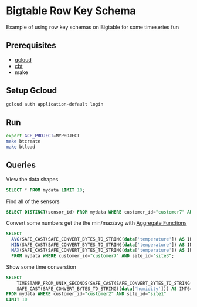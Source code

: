 # Bigtable Row Key Schema

Example of using row key schemas on Bigtable for some timeseries fun

## Prerequisites

- [gcloud](https://cloud.google.com/sdk/docs/install)
- [cbt](https://cloud.google.com/bigtable/docs/cbt-overview#installing)
- make

## Setup Gcloud 

```bash
gcloud auth application-default login
```


## Run

```bash
export GCP_PROJECT=MYPROJECT
make btcreate
make btload
```

## Queries

View the data shapes

```sql
SELECT * FROM mydata LIMIT 10;
```

Find all of the sensors
```sql
SELECT DISTINCT(sensor_id) FROM mydata WHERE customer_id="customer7" AND site_id="site3" ORDER BY sensor_id DESC;
```

Convert some numbers get the the min/max/avg with [Aggregate Functions](https://cloud.google.com/bigtable/docs/reference/sql/aggregate_functions)

```sql
SELECT 
  AVG(SAFE_CAST(SAFE_CONVERT_BYTES_TO_STRING(data['temperature']) AS INT64) ) AS Average,
  MIN(SAFE_CAST(SAFE_CONVERT_BYTES_TO_STRING(data['temperature']) AS INT64) ) AS Minimum,
  MAX(SAFE_CAST(SAFE_CONVERT_BYTES_TO_STRING(data['temperature']) AS INT64) ) AS Maximum,
  FROM mydata WHERE customer_id="customer7" AND site_id="site3";
```

Show some time converstion

```sql
SELECT
    TIMESTAMP_FROM_UNIX_SECONDS(SAFE_CAST(SAFE_CONVERT_BYTES_TO_STRING(timestamp) AS INT64)) as ts,
    SAFE_CAST(SAFE_CONVERT_BYTES_TO_STRING((data['humidity'])) AS INT64) as humidity,
FROM mydata WHERE customer_id="customer2" AND site_id="site1" 
LIMIT 10
```
 


